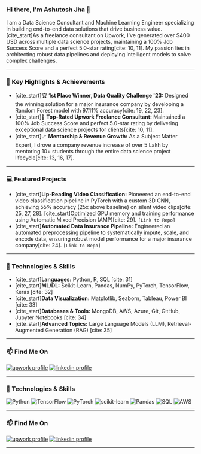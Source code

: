 ### Hi there, I'm Ashutosh Jha 👋

I am a Data Science Consultant and Machine Learning Engineer specializing in building end-to-end data solutions that drive business value. [cite_start]As a freelance consultant on Upwork, I've generated over $400 USD across multiple data science projects, maintaining a 100% Job Success Score and a perfect 5.0-star rating[cite: 10, 11]. My passion lies in architecting robust data pipelines and deploying intelligent models to solve complex challenges.

---

### 🚀 Key Highlights & Achievements

* [cite_start]🏆 **1st Place Winner, Data Quality Challenge '23:** Designed the winning solution for a major insurance company by developing a Random Forest model with 97.11% accuracy[cite: 19, 22, 23].
* [cite_start]💼 **Top-Rated Upwork Freelance Consultant:** Maintained a 100% Job Success Score and perfect 5.0-star rating by delivering exceptional data science projects for clients[cite: 10, 11].
* [cite_start]📈 **Mentorship & Revenue Growth:** As a Subject Matter Expert, I drove a company revenue increase of over 5 Lakh by mentoring 10+ students through the entire data science project lifecycle[cite: 13, 16, 17].

---

### 💻 Featured Projects

* [cite_start]**Lip-Reading Video Classification:** Pioneered an end-to-end video classification pipeline in PyTorch with a custom 3D CNN, achieving 55% accuracy (25x above baseline) on silent video clips[cite: 25, 27, 28]. [cite_start]Optimized GPU memory and training performance using Automatic Mixed Precision (AMP)[cite: 29]. `[Link to Repo]`
* [cite_start]**Automated Data Insurance Pipeline:** Engineered an automated preprocessing pipeline to systematically impute, scale, and encode data, ensuring robust model performance for a major insurance company[cite: 24]. `[Link to Repo]`

---

### 🔧 Technologies & Skills

* [cite_start]**Languages:** Python, R, SQL [cite: 31]
* [cite_start]**ML/DL:** Scikit-Learn, Pandas, NumPy, PyTorch, TensorFlow, Keras [cite: 32]
* [cite_start]**Data Visualization:** Matplotlib, Seaborn, Tableau, Power BI [cite: 33]
* [cite_start]**Databases & Tools:** MongoDB, AWS, Azure, Git, GitHub, Jupyter Notebooks [cite: 34]
* [cite_start]**Advanced Topics:** Large Language Models (LLM), Retrieval-Augmented Generation (RAG) [cite: 35]

---

### 📫 Find Me On

<p align="left">
<a href="PASTE_YOUR_UPWORK_PROFILE_LINK_HERE" target="blank"><img align="center" src="https://img.shields.io/badge/Upwork-6FDA44?style=for-the-badge&logo=Upwork&logoColor=white" alt="upwork profile" /></a>
<a href="https://linkedin.com/in/ashutosh-jha-4574b5223" target="blank"><img align="center" src="https://img.shields.io/badge/LinkedIn-0077B5?style=for-the-badge&logo=linkedin&logoColor=white" alt="linkedin profile" /></a>
</p>

---

### 🔧 Technologies & Skills

![Python](https://img.shields.io/badge/Python-3776AB?style=for-the-badge&logo=python&logoColor=white)
![TensorFlow](https://img.shields.io/badge/TensorFlow-FF6F00?style=for-the-badge&logo=tensorflow&logoColor=white)
![PyTorch](https://img.shields.io/badge/PyTorch-EE4C2C?style=for-the-badge&logo=pytorch&logoColor=white)
![scikit-learn](https://img.shields.io/badge/scikit--learn-F7931E?style=for-the-badge&logo=scikit-learn&logoColor=white)
![Pandas](https://img.shields.io/badge/Pandas-150458?style=for-the-badge&logo=pandas&logoColor=white)
![SQL](https://img.shields.io/badge/SQL-025E8C?style=for-the-badge&logo=postgresql&logoColor=white)
![AWS](https://img.shields.io/badge/AWS-232F3E?style=for-the-badge&logo=amazon-aws&logoColor=white)

---

### 📫 Find Me On

<p align="left">
<a href="https://www.upwork.com/freelancers/~yourprofile" target="blank"><img align="center" src="https://img.shields.io/badge/Upwork-6FDA44?style=for-the-badge&logo=Upwork&logoColor=white" alt="upwork profile" /></a>
<a href="https://www.linkedin.com/in/ashutosh-jha-4574b5223/" target="blank"><img align="center" src="https://img.shields.io/badge/LinkedIn-0077B5?style=for-the-badge&logo=linkedin&logoColor=white" alt="linkedin profile" /></a>
</p>

---

